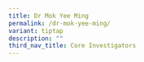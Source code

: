 ```yaml
---
title: Dr Mok Yee Ming
permalink: /dr-mok-yee-ming/
variant: tiptap
description: ""
third_nav_title: Core Investigators
---
```

